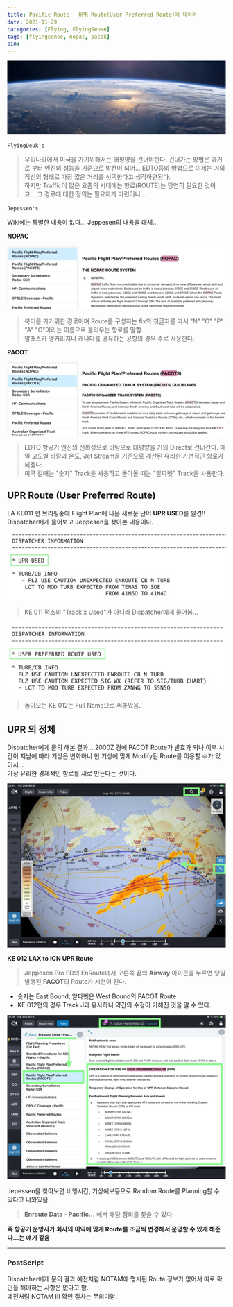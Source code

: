 ```yaml
---
title: Pacific Route - UPR Route(User Preferred Route)에 대하여
date: 2021-11-29
categories: [Flying, FlyingSense]
tags: [flyingsense, nopac, pacok]
pin:
---
```


![arinc](/img/flying/sense/pacific.jpg)

`FlyingDeuk's`
> 우리나라에서 미국을 가기위해서는 태평양을 건너야한다. 건너가는 방법은 과거로 부터 엔진의 성능을 기준으로 발전이 되어... EDTO등의 방법으로 이제는 거의 직선의 형태로 가장 짧은 거리를 선택한다고 생각하면된다. <br>
하지만 Traffic이 많은 요즘의 시대에는 항로(ROUTE)는 당연히 필요한 것이고... 그 경로에 대한 정의는 필요하게 마련이니...

`Jepessen's`

Wiki에는 특별한 내용이 없다... Jeppesen의 내용을 대체...

**NOPAC**

![upr](/img/flying/sense/nopac.jpg)
>북미를 가기위한 경로이며 Route를 구성하는 fix의 첫글자를 따서 "N" "O" "P" "A" "C"이라는 이름으로 불리우는 항로를 말함. <br>
알래스카 앵커리지나 캐나다를 경유하는 공항의 경우 주로 사용한다.

**PACOT**

![upr](/img/flying/sense/pacot.jpg)
>EDTO 항공기 엔진의 신뢰성으로 바탕으로 태평양을 거의 Direct로 건너간다. 매일 고도별 바람과 온도, Jet Stream을 기준으로 계산된 유리한 가변적인 항로가 되겠다. <br>
미국 갈때는 "숫자" Track을 사용하고 돌아올 때는 "알파벳" Track을 사용한다.

## UPR Route (User Preferred Route)
LA KE011 편 브리핑중에 Flight Plan에 나온 새로운 단어 **UPR USED**를 발견!! <br>
Dispatcher에게 물어보고 Jeppesen을 찾아본 내용이다.

![upr](/img/flying/sense/upr1.jpg)
> KE 011 평소의 "Track x Used"가 아니라 Dispatcher에게 물어봄...

![upr](/img/flying/sense/upr2.jpg)
> 돌아오는 KE 012는 Full Name으로 써놓았음.

## UPR 의 정체

Dispatcher에게 문의 해본 결과... 2000Z 경에 PACOT Route가 발효가 되나 이후 시간이 지남에 따라 기상은 변화하니 현 기상에 맞게 Modify된 Route를 이용할 수가 있어서... <br>
가장 유리한 경제적인 항로를 새로 만든다는 것이다.

![upr](/img/flying/sense/upr3.jpg)

**KE 012 LAX to ICN UPR Route**
> Jeppesen Pro FD의 EnRoute에서 오른쪽 끝의 **Airway** 아이콘을 누르면 당일 발행된 **PACOT**의 Route가 시현이 된다.

- 숫자는 East Bound, 알파벳은 West Bound의 PACOT Route
- KE 012편의 경우 Track J과 유사하니 약간의 수정이 가해진 것을 알 수 있다.

![upr](/img/flying/sense/upr4.jpg)

Jepessen을 찾아보면 비행시간, 기상예보등으로 Random Route를 Planning할 수 있다고 나와있음.
> **Enroute Data - Pacific...** 에서 해당 정의를 찾을 수 있다.

**즉 항공기 운영사가 회사의 이익에 맞게 Route를 조금씩 변경해서 운영할 수 있게 해준다...는 얘기 같음**

------

### PostScript
Dispatcher에게 문의 결과 예전처럼 NOTAM에 명시된 Route 정보가 없어서 따로 확인을 해야하는 사항은 없다고 함. <br>
예전처럼 NOTAM III 확인 절차는 무의미함. <br>
